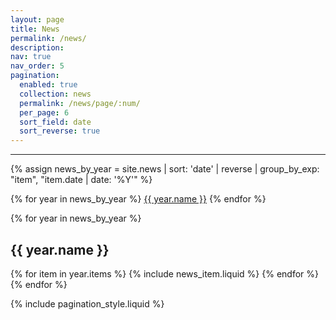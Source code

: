 ```yaml
---
layout: page
title: News
permalink: /news/
description: 
nav: true
nav_order: 5
pagination:
  enabled: true
  collection: news
  permalink: /news/page/:num/
  per_page: 6
  sort_field: date
  sort_reverse: true
---
```


<hr />

{% assign news_by_year = site.news | sort: 'date' | reverse | group_by_exp: "item", "item.date | date: '%Y'" %}

<!-- Pagination links -->
<div class="pagination-links">
  {% for year in news_by_year %}
    <a href="{{ site.baseurl }}">{{ year.name }}</a>
  {% endfor %}
</div>

{% for year in news_by_year %}
  <h2 id="{{ year.name }}">{{ year.name }}</h2>

  <div class="news">
    <div class="grid">
      {% for item in year.items %}
        {% include news_item.liquid %}
      {% endfor %}
    </div>
  </div>
{% endfor %}



{% include pagination_style.liquid %}
